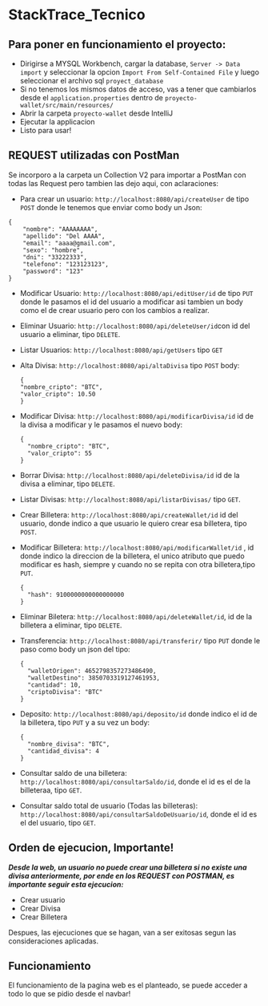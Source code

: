 # StackTrace_Tecnico



## Para poner en funcionamiento el proyecto:  
- Dirigirse a MYSQL Workbench, cargar la database, `Server -> Data import` y seleccionar la opcion `Import From Self-Contained File` y luego seleccionar el archivo sql `proyect_database`
- Si no tenemos los mismos datos de acceso, vas a tener que cambiarlos desde el `application.properties` dentro de `proyecto-wallet/src/main/resources/`
- Abrir la carpeta `proyecto-wallet` desde IntelliJ
- Ejecutar la applicacion
- Listo para usar!




## REQUEST utilizadas con PostMan

Se incorporo a la carpeta un Collection V2 para importar a PostMan con todas las Request pero tambien las dejo aqui, con aclaraciones:

- Para crear un usuario:
`http://localhost:8080/api/createUser` de tipo `POST` donde le tenemos que enviar como body un Json:
```
{
    "nombre": "AAAAAAAA",
    "apellido": "Del AAAA",
    "email": "aaaa@gmail.com",
    "sexo": "hombre",
    "dni": "33222333",
    "telefono": "123123123",
    "password": "123"
}
```

- Modificar Usuario:
 `http://localhost:8080/api/editUser/id` de tipo `PUT`
donde le pasamos el id del usuario a modificar asi tambien un body como el de crear usuario pero con los cambios a realizar.

- Eliminar Usuario: `http://localhost:8080/api/deleteUser/id`con id del usuario a eliminar, tipo `DELETE`.

- Listar Usuarios: `http://localhost:8080/api/getUsers` tipo `GET`
- Alta Divisa: `http://localhost:8080/api/altaDivisa` tipo `POST`
  body:
    ```
    {
    "nombre_cripto": "BTC",
    "valor_cripto": 10.50
    }
    ```

- Modificar Divisa: `http://localhost:8080/api/modificarDivisa/id` id de la divisa a modificar y le pasamos el nuevo body:
  ```
  {
    "nombre_cripto": "BTC",
    "valor_cripto": 55
  }
  ```
- Borrar Divisa: `http://localhost:8080/api/deleteDivisa/id` id de la divisa a eliminar, tipo `DELETE`.

- Listar Divisas: `http://localhost:8080/api/listarDivisas/` tipo `GET`.

- Crear Billetera: `http://localhost:8080/api/createWallet/id` id del usuario, donde indico a que usuario le quiero crear esa billetera, tipo `POST`.

- Modificar Billetera: `http://localhost:8080/api/modificarWallet/id` , id donde indico la direccion de la billetera, el unico atributo que puedo modificar es hash, siempre y cuando no se repita con otra billetera,tipo `PUT`.
  ```
  {
    "hash": 9100000000000000000
  }
  ```
- Eliminar Biletera: `http://localhost:8080/api/deleteWallet/id`, id de la billetera a eliminar, tipo `DELETE`.

- Transferencia: `http://localhost:8080/api/transferir/` tipo `PUT` donde le paso como body un json del tipo:
  ```
  {
    "walletOrigen": 4652798357273486490,
    "walletDestino": 3850703319127461953,
    "cantidad": 10,
    "criptoDivisa": "BTC"
  }
  ```
- Deposito: `http://localhost:8080/api/deposito/id` donde indico el id de la billetera, tipo `PUT` y a su vez un body:
  ```
  {
    "nombre_divisa": "BTC",
    "cantidad_divisa": 4
  }
  ```
- Consultar saldo de una billetera: `http://localhost:8080/api/consultarSaldo/id`, donde el id es el de la billeteraa, tipo `GET`.

- Consultar saldo total de usuario (Todas las billeteras): `http://localhost:8080/api/consultarSaldoDeUsuario/id`, donde el id es el del usuario, tipo `GET`.

## Orden de ejecucion, Importante!

***Desde la web, un usuario no puede crear una billetera si no existe una divisa anteriormente, por ende en los REQUEST con POSTMAN, es importante seguir esta ejecucion:***
- Crear usuario
- Crear Divisa
- Crear Billetera
  
Despues, las ejecuciones que se hagan, van a ser exitosas segun las consideraciones aplicadas.


## Funcionamiento

El funcionamiento de la pagina web es el planteado, se puede acceder a todo lo que se pidio desde el navbar!

